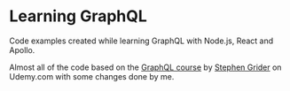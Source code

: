 # Learning GraphQL

Code examples created while learning GraphQL with Node.js, React and Apollo.

Almost all of the code based on the [GraphQL course](https://www.udemy.com/course/graphql-with-react-course) by [Stephen Grider](https://github.com/stephengrider) on Udemy.com with some changes done by me.
